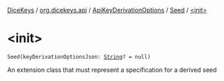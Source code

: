 [DiceKeys](../../../index.md) / [org.dicekeys.api](../../index.md) / [ApiKeyDerivationOptions](../index.md) / [Seed](index.md) / [&lt;init&gt;](./-init-.md)

# &lt;init&gt;

`Seed(keyDerivationOptionsJson: `[`String`](https://kotlinlang.org/api/latest/jvm/stdlib/kotlin/-string/index.html)`? = null)`

An extension class that must represent a specification for a derived seed

